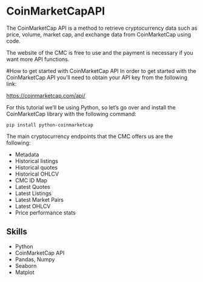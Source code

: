 # CoinMarketCapAPI

The CoinMarketCap API is a method to retrieve cryptocurrency data such as price, volume, market cap, and exchange data from CoinMarketCap using code.

The website of the CMC is free to use and the payment is necessary if you want more API functions.

#How to get started with CoinMarketCap API
In order to get started with the CoinMarketCap API you’ll need to obtain your API key from the following link:

https://coinmarketcap.com/api/

For this tutorial we’ll be using Python, so let’s go over and install the CoinMarketCap library with the following command:

`pip install python-coinmarketcap`

The main cryptocurrency endpoints that the CMC offers us are the following:

- Metadata
- Historical listings
- Historical quotes
- Historical OHLCV
- CMC ID Map
- Latest Quotes
- Latest Listings
- Latest Market Pairs
- Latest OHLCV
- Price performance stats
## Skills
- Python
-  CoinMarketCap API
-  Pandas, Numpy
-  Seaborn
-  Matplot 
